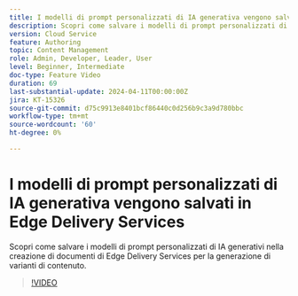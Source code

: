 ```yaml
---
title: I modelli di prompt personalizzati di IA generativa vengono salvati in Edge Delivery Services
description: Scopri come salvare i modelli di prompt personalizzati di IA generativi nella creazione di documenti di Edge Delivery Services per la generazione di varianti di contenuto.
version: Cloud Service
feature: Authoring
topic: Content Management
role: Admin, Developer, Leader, User
level: Beginner, Intermediate
doc-type: Feature Video
duration: 69
last-substantial-update: 2024-04-11T00:00:00Z
jira: KT-15326
source-git-commit: d75c9913e8401bcf86440c0d256b9c3a9d780bbc
workflow-type: tm+mt
source-wordcount: '60'
ht-degree: 0%

---
```



# I modelli di prompt personalizzati di IA generativa vengono salvati in Edge Delivery Services

Scopri come salvare i modelli di prompt personalizzati di IA generativi nella creazione di documenti di Edge Delivery Services per la generazione di varianti di contenuto.

>[!VIDEO](https://video.tv.adobe.com/v/3428317/?learn=on)

